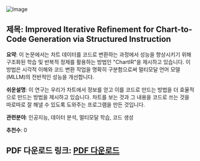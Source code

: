 ![Image](https://cdn-thumbnails.huggingface.co/social-thumbnails/papers/2506.14837.png)
## 제목: Improved Iterative Refinement for Chart-to-Code Generation via Structured Instruction

**요약**: 이 논문에서는 차트 데이터를 코드로 변환하는 과정에서 성능을 향상시키기 위해 구조화된 학습 및 반복적 정제를 활용하는 방법인 "ChartIR"을 제시하고 있습니다. 이 방법은 시각적 이해와 코드 변환 작업을 명확히 구분함으로써 멀티모달 언어 모델(MLLM)의 전반적인 성능을 개선합니다.

**쉬운설명**: 이 연구는 우리가 차트에서 정보를 얻고 이를 코드로 만드는 방법을 더 효율적으로 만드는 방법을 제시하고 있습니다. 차트를 보는 것과 그 내용을 코드로 쓰는 것을 따로따로 잘 해낼 수 있도록 도와주는 프로그램을 만든 것입니다.

**관련분야**: 인공지능, 데이터 분석, 멀티모달 학습, 코드 생성

**추천수**: 0

**PDF 다운로드 링크**: [PDF 다운로드](https://arxiv.org/pdf/2506.14837)
---